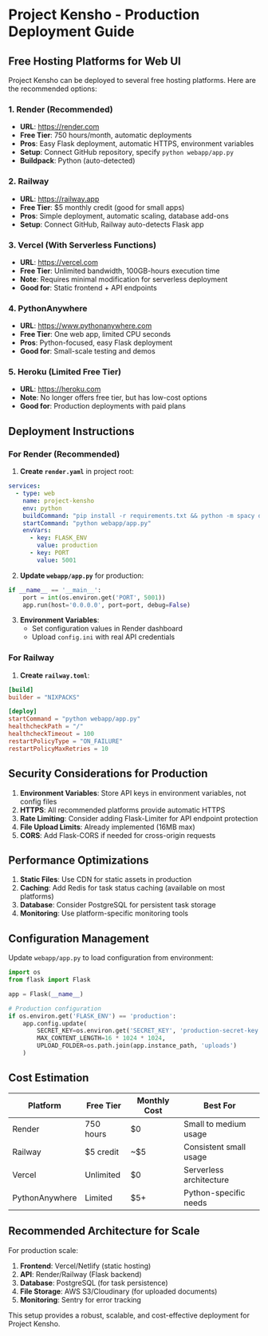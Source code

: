 # Project Kensho - Production Deployment Guide

## Free Hosting Platforms for Web UI

Project Kensho can be deployed to several free hosting platforms. Here are the recommended options:

### 1. **Render** (Recommended)
- **URL**: https://render.com
- **Free Tier**: 750 hours/month, automatic deployments
- **Pros**: Easy Flask deployment, automatic HTTPS, environment variables
- **Setup**: Connect GitHub repository, specify `python webapp/app.py`
- **Buildpack**: Python (auto-detected)

### 2. **Railway**
- **URL**: https://railway.app
- **Free Tier**: $5 monthly credit (good for small apps)
- **Pros**: Simple deployment, automatic scaling, database add-ons
- **Setup**: Connect GitHub, Railway auto-detects Flask app

### 3. **Vercel** (With Serverless Functions)
- **URL**: https://vercel.com
- **Free Tier**: Unlimited bandwidth, 100GB-hours execution time
- **Note**: Requires minimal modification for serverless deployment
- **Good for**: Static frontend + API endpoints

### 4. **PythonAnywhere**
- **URL**: https://www.pythonanywhere.com
- **Free Tier**: One web app, limited CPU seconds
- **Pros**: Python-focused, easy Flask deployment
- **Good for**: Small-scale testing and demos

### 5. **Heroku** (Limited Free Tier)
- **URL**: https://heroku.com
- **Note**: No longer offers free tier, but has low-cost options
- **Good for**: Production deployments with paid plans

## Deployment Instructions

### For Render (Recommended)

1. **Create `render.yaml`** in project root:
```yaml
services:
  - type: web
    name: project-kensho
    env: python
    buildCommand: "pip install -r requirements.txt && python -m spacy download en_core_web_sm"
    startCommand: "python webapp/app.py"
    envVars:
      - key: FLASK_ENV
        value: production
      - key: PORT
        value: 5001
```

2. **Update `webapp/app.py`** for production:
```python
if __name__ == '__main__':
    port = int(os.environ.get('PORT', 5001))
    app.run(host='0.0.0.0', port=port, debug=False)
```

3. **Environment Variables**:
   - Set configuration values in Render dashboard
   - Upload `config.ini` with real API credentials

### For Railway

1. **Create `railway.toml`**:
```toml
[build]
builder = "NIXPACKS"

[deploy]
startCommand = "python webapp/app.py"
healthcheckPath = "/"
healthcheckTimeout = 100
restartPolicyType = "ON_FAILURE"
restartPolicyMaxRetries = 10
```

## Security Considerations for Production

1. **Environment Variables**: Store API keys in environment variables, not config files
2. **HTTPS**: All recommended platforms provide automatic HTTPS
3. **Rate Limiting**: Consider adding Flask-Limiter for API endpoint protection
4. **File Upload Limits**: Already implemented (16MB max)
5. **CORS**: Add Flask-CORS if needed for cross-origin requests

## Performance Optimizations

1. **Static Files**: Use CDN for static assets in production
2. **Caching**: Add Redis for task status caching (available on most platforms)
3. **Database**: Consider PostgreSQL for persistent task storage
4. **Monitoring**: Use platform-specific monitoring tools

## Configuration Management

Update `webapp/app.py` to load configuration from environment:

```python
import os
from flask import Flask

app = Flask(__name__)

# Production configuration
if os.environ.get('FLASK_ENV') == 'production':
    app.config.update(
        SECRET_KEY=os.environ.get('SECRET_KEY', 'production-secret-key'),
        MAX_CONTENT_LENGTH=16 * 1024 * 1024,
        UPLOAD_FOLDER=os.path.join(app.instance_path, 'uploads')
    )
```

## Cost Estimation

| Platform | Free Tier | Monthly Cost | Best For |
|----------|-----------|--------------|----------|
| Render | 750 hours | $0 | Small to medium usage |
| Railway | $5 credit | ~$5 | Consistent small usage |
| Vercel | Unlimited | $0 | Serverless architecture |
| PythonAnywhere | Limited | $5+ | Python-specific needs |

## Recommended Architecture for Scale

For production scale:
1. **Frontend**: Vercel/Netlify (static hosting)
2. **API**: Render/Railway (Flask backend)
3. **Database**: PostgreSQL (for task persistence)
4. **File Storage**: AWS S3/Cloudinary (for uploaded documents)
5. **Monitoring**: Sentry for error tracking

This setup provides a robust, scalable, and cost-effective deployment for Project Kensho.